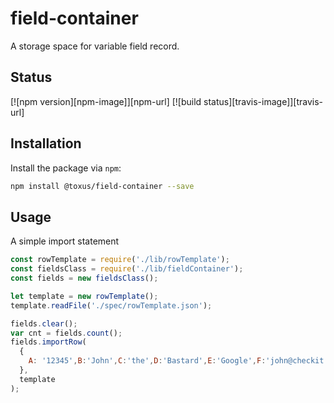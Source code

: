 # field-container

A storage space for variable field record.

## Status

[![npm version][npm-image]][npm-url]
[![build status][travis-image]][travis-url]

## Installation

Install the package via `npm`:

```sh
npm install @toxus/field-container --save
```

## Usage

A simple import statement

```js
const rowTemplate = require('./lib/rowTemplate');
const fieldsClass = require('./lib/fieldContainer');
const fields = new fieldsClass();

let template = new rowTemplate();
template.readFile('./spec/rowTemplate.json');

fields.clear();
var cnt = fields.count();
fields.importRow(
  {
    A: '12345',B:'John',C:'the',D:'Bastard',E:'Google',F:'john@checkit.com',G:'0612345678',H:'',I:'Nowhere',J:'1234', K:'1017TE',L:'Amsterdam',M:'nl'
  },
  template
);
```
